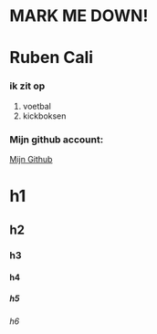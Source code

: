 # MARK ME DOWN!



# Ruben Cali
### ik zit op 
1. voetbal 
2. kickboksen
### Mijn github account:
[Mijn Github](https://github.com/RubenCali)
# h1 
## h2
### h3
#### h4
##### h5
###### h6

